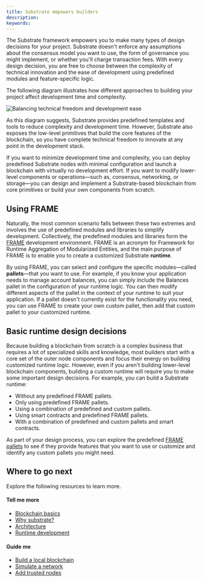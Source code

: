 ```yaml
---
title: Substrate empowers builders
description:
keywords:
---
```


The Substrate framework empowers you to make many types of design decisions for your project.
Substrate doesn't enforce any assumptions about the consensus model you want to use, the form of governance you might implement, or whether you'll charge transaction fees.
With every design decision, you are free to choose between the complexity of technical innovation and the ease of development using predefined modules and feature-specific logic.

The following diagram illustrates how different approaches to building your project affect development time and complexity.

![Balancing technical freedom and development ease](/media/images/docs/development-complexity.png)

As this diagram suggests, Substrate provides predefined templates and tools to reduce complexity and development time.
However, Substrate also exposes the low-level primitives that build the core features of the blockchain, so you have complete technical freedom to innovate at any point in the development stack.

If you want to minimize development time and complexity, you can deploy predefined Substrate nodes with minimal configuration and launch a blockchain with virtually no development effort.
If you want to modify lower-level components or operations—such as, consensus, networking, or storage—you can design and implement a Substrate-based blockchain from core primitives or build your own components from scratch.

## Using FRAME

Naturally, the most common scenario falls between these two extremes and involves the use of predefined modules and libraries to simplify development.
Collectively, the predefined modules and libraries form the [FRAME](/reference/glossary/#frame) development environment.
FRAME is an acronym for Framework for Runtime Aggregation of Modularized Entities, and the main purpose of FRAME is to enable you to create a customized Substrate **runtime**.

By using FRAME, you can select and configure the specific modules—called **pallets**—that you want to use.
For example, if you know your application needs to manage account balances, you can simply include the Balances pallet in the configuration of your runtime logic. 
You can then modify different aspects of the pallet in the context of your runtime to suit your application.
If a pallet doesn't currently exist for the functionality you need, you can use FRAME to create your own custom pallet, then add that custom pallet to your customized runtime.

## Basic runtime design decisions

Because building a blockchain from scratch is a complex business that requires a lot of specialized skills and knowledge, most builders start with a core set of the outer node components and focus their energy on building customized runtime logic.
However, even if you aren't building lower-level blockchain components, building a custom runtime will require you to make some important design decisions.
For example, you can build a Substrate runtime:

- Without any predefined FRAME pallets.
- Only using predefined FRAME pallets.
- Using a combination of predefined and custom pallets.
- Using smart contracts and predefined FRAME pallets.
- With a combination of predefined and custom pallets and smart contracts.

As part of your design process, you can explore the predefined [FRAME pallets](https://github.com/paritytech/substrate/tree/master/frame) to see if they provide features that you want to use or customize and identify any custom pallets you might need.

## Where to go next

Explore the following resources to learn more.

#### Tell me more

- [Blockchain basics](/main-docs/learn/blockchain-basics/)
- [Why substrate?](/main-docs/learn/why-substrate)
- [Architecture](/main-docs/learn/architecture/)
- [Runtime development](/main-docs/learn/runtime-development/)

#### Guide me

- [Build a local blockchain](/tutorials/build-a-blockchain/build-local-blockchain/)
- [Simulate a network](/tutorials/build-a-blockchain/simulate-network/)
- [Add trusted nodes](/tutorials/build-a-blockchain/add-trusted-nodes/)

<!--
#### Show me (related video content)

*

#### Teach me (related how to content)

*
-->
